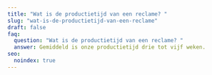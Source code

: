 ```yaml
---
title: "Wat is de productietijd van een reclame? "
slug: "wat-is-de-productietijd-van-een-reclame"
draft: false
faq:
  question: "Wat is de productietijd van een reclame? "
  answer: Gemiddeld is onze productietijd drie tot vijf weken.
seo:
  noindex: true
---
```


